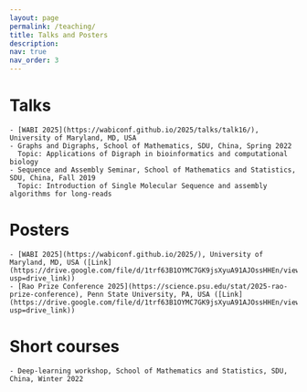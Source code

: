 ```yaml
---
layout: page
permalink: /teaching/
title: Talks and Posters
description:
nav: true
nav_order: 3
---
```


# Talks

    - [WABI 2025](https://wabiconf.github.io/2025/talks/talk16/), University of Maryland, MD, USA
    - Graphs and Digraphs, School of Mathematics, SDU, China, Spring 2022
      Topic: Applications of Digraph in bioinformatics and computational biology
    - Sequence and Assembly Seminar, School of Mathematics and Statistics, SDU, China, Fall 2019
      Topic: Introduction of Single Molecular Sequence and assembly algorithms for long-reads
    
# Posters

    - [WABI 2025](https://wabiconf.github.io/2025/), University of Maryland, MD, USA ([Link](https://drive.google.com/file/d/1trf63B1OYMC7GK9jsXyuA91AJOssHHEn/view?usp=drive_link))
    - [Rao Prize Conference 2025](https://science.psu.edu/stat/2025-rao-prize-conference), Penn State University, PA, USA ([Link](https://drive.google.com/file/d/1trf63B1OYMC7GK9jsXyuA91AJOssHHEn/view?usp=drive_link))

# Short courses

    - Deep-learning workshop, School of Mathematics and Statistics, SDU, China, Winter 2022
